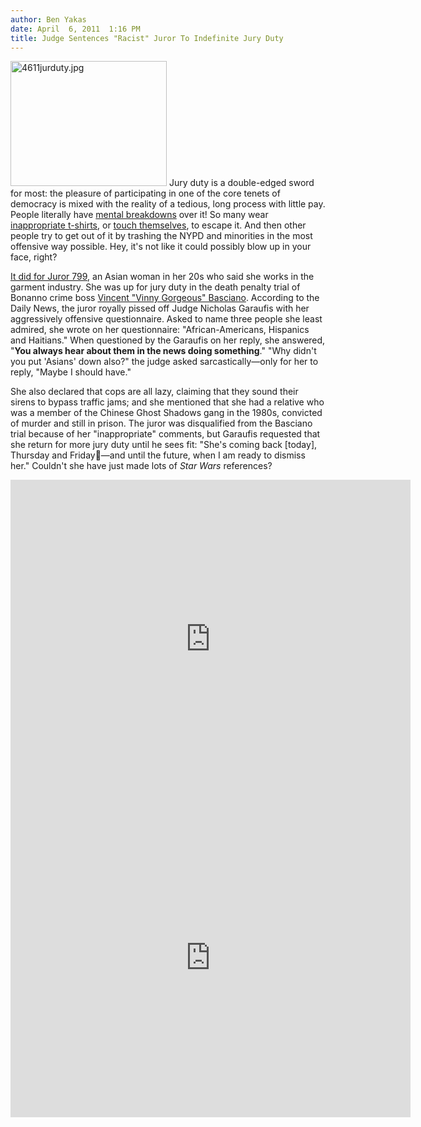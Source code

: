 ```yaml
---
author: Ben Yakas
date: April  6, 2011  1:16 PM
title: Judge Sentences "Racist" Juror To Indefinite Jury Duty
---
```


<p><span class="mt-enclosure mt-enclosure-image" style="display: inline;"> <img alt="4611jurduty.jpg" src="https://web.archive.org/web/20110408070404im_/http://gothamist.com/attachments/byakas/4611jurduty.jpg" width="250" height="200" class="image-left"> </span>Jury duty is a double-edged sword for most: the pleasure of participating in one of the core tenets of democracy is mixed with the reality of a tedious, long process with little pay. People literally have <a href="https://web.archive.org/web/20110408070404/http://gothamist.com/2004/12/06/cause_of_mental_breakdown_nyc_jury_duty.php">mental breakdowns</a> over it! So many wear <a href="https://web.archive.org/web/20110408070404/http://gothamist.com/2010/06/24/how_to_get_out_of_jury_duty_f_bomb.php">inappropriate t-shirts</a>, or <a href="https://web.archive.org/web/20110408070404/http://gothamist.com/2006/08/05/jury_duty_is_no.php">touch themselves</a>, to escape it. And then other people try to get out of it by trashing the NYPD and minorities in the most offensive way possible. Hey, it&apos;s not like it could possibly blow up in your face, right?</p>

<p><a href="https://web.archive.org/web/20110408070404/http://www.nydailynews.com/ny_local/2011/04/06/2011-04-06_verdict_yer_a_joke_judge_forces_woman_to_eternal_jury_duty_after_racist_remarks_.html">It did for Juror 799</a>, an Asian woman in her 20s who said she works in the garment industry. She was up for jury duty in the death penalty trial of Bonanno crime boss <a href="https://web.archive.org/web/20110408070404/http://gothamist.com/tags/vincentbasciano">Vincent &quot;Vinny Gorgeous&quot; Basciano</a>. According to the Daily News, the juror royally pissed off Judge Nicholas Garaufis with her aggressively offensive questionnaire. Asked to name three people she least admired, she wrote on her questionnaire: &quot;African-Americans, Hispanics and Haitians.&quot; When questioned by the Garaufis on her reply, she answered, &quot;<strong>You always hear about them in the news doing something</strong>.&quot; &quot;Why didn&apos;t you put &apos;Asians&apos; down also?&quot; the judge asked sarcastically&#x2014;only for her to reply, &quot;Maybe I should have.&quot;</p>

<p>She also declared that cops are all lazy, claiming that they sound their sirens to bypass traffic jams; and she mentioned that she had a relative who was a member of the Chinese Ghost Shadows gang in the 1980s, convicted of murder and still in prison. The juror was disqualified from the Basciano trial because of her &quot;inappropriate&quot; comments, but Garaufis requested that she return for more jury duty until he sees fit: &quot;She&apos;s coming back [today], Thursday and Friday&#x2014;and until the future, when I am ready to dismiss her.&quot; Couldn&apos;t she have just made lots of <em>Star Wars</em> references?</p>

<div style="text-align: center;"><iframe title="YouTube video player" width="640" height="510" src="https://web.archive.org/web/20110408070404if_/http://www.youtube.com/embed/OMFZ31YKLu8" frameborder="0" allowfullscreen></iframe></div>

<div style="text-align: center;"><iframe title="YouTube video player" width="640" height="510" src="https://web.archive.org/web/20110408070404if_/http://www.youtube.com/embed/AzusuXSj8Y0" frameborder="0" allowfullscreen></iframe></div>